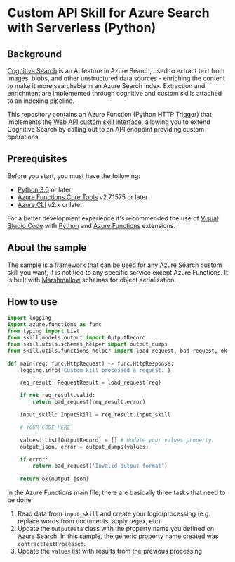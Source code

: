 # Custom API Skill for Azure Search with Serverless (Python)

## Background

[Cognitive Search](https://docs.microsoft.com/en-us/azure/search/cognitive-search-concept-intro) is an AI feature in Azure Search, used to extract text from images, blobs, and other unstructured data sources - enriching the content to make it more searchable in an Azure Search index. Extraction and enrichment are implemented through cognitive and custom skills attached to an indexing pipeline.

This repository contains an Azure Function (Python HTTP Trigger) that implements the [Web API custom skill interface](https://docs.microsoft.com/en-us/azure/search/cognitive-search-custom-skill-interface#web-api-custom-skill-interface), allowing you to extend Cognitive Search by calling out to an API endpoint providing custom operations.

## Prerequisites

Before you start, you must have the following:

- [Python 3.6](https://www.python.org/downloads/) or later
- [Azure Functions Core Tools](https://docs.microsoft.com/en-us/azure/azure-functions/functions-run-local#v2) v2.7.1575 or later
- [Azure CLI](https://docs.microsoft.com/en-us/cli/azure/install-azure-cli?view=azure-cli-latest) v2.x or later

For a better development experience it's recommended the use of [Visual Studio Code](https://code.visualstudio.com/) with [Python](https://marketplace.visualstudio.com/items?itemName=ms-python.python) and [Azure Functions](https://marketplace.visualstudio.com/items?itemName=ms-azuretools.vscode-azurefunctions) extensions.

## About the sample

The sample is a framework that can be used for any Azure Search custom skill you want, it is not tied to any specific service except Azure Functions. It is built with [Marshmallow](https://marshmallow.readthedocs.io/en/stable/) schemas for object serialization.

## How to use

```python
import logging
import azure.functions as func
from typing import List
from skill.models.output import OutputRecord
from skill.utils.schemas_helper import output_dumps
from skill.utils.functions_helper import load_request, bad_request, ok

def main(req: func.HttpRequest) -> func.HttpResponse:
    logging.info('Custom kill processed a request.')

    req_result: RequestResult = load_request(req)

    if not req_result.valid:
        return bad_request(req_result.error)

    input_skill: InputSkill = req_result.input_skill

    # YOUR CODE HERE

    values: List[OutputRecord] = [] # Update your values property
    output_json, error = output_dumps(values)

    if error:
        return bad_request('Invalid output format')
    
    return ok(output_json)
```

In the Azure Functions main file, there are basically three tasks that need to be done:

1. Read data from `input_skill` and create your logic/processing (e.g. replace words from documents, apply regex, etc)
2. Update the `OutputData` class with the property name you defined on Azure Search. In this sample, the generic property name created was `contractTextProcessed`.
3. Update the `values` list with results from the previous processing
